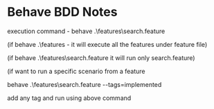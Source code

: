 # Behave BDD Notes

execution command - behave .\features\search.feature

(if  behave .\features - it will execute all the features under feature file)

(if behave .\features\search.feature it will run only search.feature)

(if want to run a specific scenario from a feature  

behave .\features\search.feature --tags=implemented

add any tag and run using above command